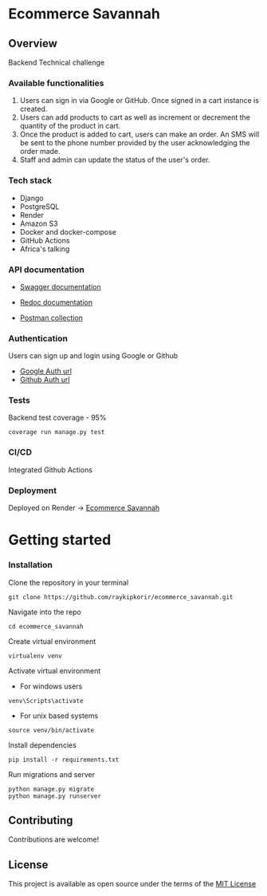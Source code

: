 # Ecommerce Savannah
## Overview
Backend Technical challenge
### Available functionalities
1. Users can sign in via Google or GitHub. Once signed in a cart instance is created.
2. Users can add products to cart as well as increment or decrement the quantity of the product in cart.
3. Once the product is added to cart, users can make an order. An SMS will be sent to the phone number provided by the user acknowledging the order made.
4. Staff and admin can update the status of the user's order.
   
### Tech stack
- Django
- PostgreSQL
- Render
- Amazon S3
- Docker and docker-compose
- GitHub Actions
- Africa's talking

### API documentation
- [Swagger documentation](https://ecommerce-savannah.onrender.com/api/schema/swagger/)

- [Redoc documentation](https://ecommerce-savannah.onrender.com/api/schema/redoc/)

- [Postman collection](https://www.postman.com/raykipkorir/workspace/public-workspace/request/19883034-99678c5d-b4dd-4fc9-9651-1bb48fc68bb6)
### Authentication
Users can sign up and login using Google or Github
- [Google Auth url](https://accounts.google.com/o/oauth2/v2/auth?redirect_uri=https://ecommerce-savannah.onrender.com/api/google-callback/&prompt=consent&response_type=code&client_id=611241998884-3vt81edvfbvca97515qrqpha6rghfcqt.apps.googleusercontent.com&scope=openid%20email%20profile&access_type=offline)
- [Github Auth url](https://github.com/login/oauth/authorize?client_id=b3613d55c08b9555021f&redirect_uri=https://ecommerce-savannah.onrender.com/api/github-callback/&scope=user)

### Tests
Backend test coverage - 95%

`coverage run manage.py test`

### CI/CD
Integrated Github Actions

### Deployment
Deployed on Render -> [Ecommerce Savannah](https://ecommerce-savannah.onrender.com)

# Getting started
### Installation

Clone the repository in your terminal
```
git clone https://github.com/raykipkorir/ecommerce_savannah.git
```
Navigate into the repo
```
cd ecommerce_savannah
```
Create virtual environment
```
virtualenv venv
```
Activate virtual environment

- For windows users
```
venv\Scripts\activate
```
- For unix based systems
```
source venv/bin/activate
```
Install dependencies
```
pip install -r requirements.txt
```
Run migrations and server
```
python manage.py migrate
python manage.py runserver
```

## Contributing
Contributions are welcome!

## License
This project is available as open source under the terms of the [MIT License](https://opensource.org/license/mit/)
